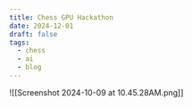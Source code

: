 ```yaml
---
title: Chess GPU Hackathon
date: 2024-12-01
draft: false
tags:
  - chess
  - ai
  - blog
---
```

![[Screenshot 2024-10-09 at 10.45.28AM.png]]
